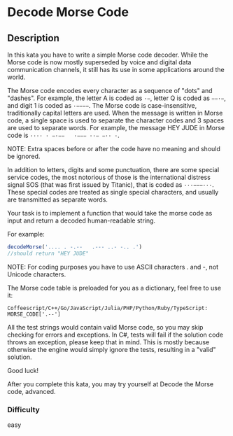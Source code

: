 # Decode Morse Code

## Description

In this kata you have to write a simple Morse code decoder. While the Morse code is now mostly superseded by voice and digital data communication channels, it still has its use in some applications around the world.

The Morse code encodes every character as a sequence of "dots" and "dashes". For example, the letter A is coded as `·−`, letter Q is coded as `−−·−`, and digit 1 is coded as `·−−−−`. The Morse code is case-insensitive, traditionally capital letters are used. When the message is written in Morse code, a single space is used to separate the character codes and 3 spaces are used to separate words. For example, the message HEY JUDE in Morse code is `···· · −·−−   ·−−− ··− −·· ·`.

NOTE: Extra spaces before or after the code have no meaning and should be ignored.

In addition to letters, digits and some punctuation, there are some special service codes, the most notorious of those is the international distress signal SOS (that was first issued by Titanic), that is coded as `···−−−···`. These special codes are treated as single special characters, and usually are transmitted as separate words.

Your task is to implement a function that would take the morse code as input and return a decoded human-readable string.

For example:

```typescript
decodeMorse('.... . -.--   .--- ..- -.. .')
//should return "HEY JUDE"
```

NOTE: For coding purposes you have to use ASCII characters . and -, not Unicode characters.

The Morse code table is preloaded for you as a dictionary, feel free to use it:

`Coffeescript/C++/Go/JavaScript/Julia/PHP/Python/Ruby/TypeScript: MORSE_CODE['.--']`

All the test strings would contain valid Morse code, so you may skip checking for errors and exceptions. In C#, tests will fail if the solution code throws an exception, please keep that in mind. This is mostly because otherwise the engine would simply ignore the tests, resulting in a "valid" solution.

Good luck!

After you complete this kata, you may try yourself at Decode the Morse code, advanced.

### Difficulty

easy
